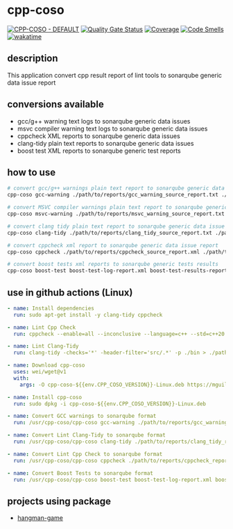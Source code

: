 # cpp-coso

[![CPP-COSO - DEFAULT](https://github.com/MGuillaumeF/cpp-coso/actions/workflows/default.yml/badge.svg?branch=main)](https://github.com/MGuillaumeF/cpp-coso/actions/workflows/default.yml)
[![Quality Gate Status](https://sonarcloud.io/api/project_badges/measure?project=MGuillaumeF_cpp-coso&metric=alert_status)](https://sonarcloud.io/summary/new_code?id=MGuillaumeF_cpp-coso)
[![Coverage](https://sonarcloud.io/api/project_badges/measure?project=MGuillaumeF_cpp-coso&metric=coverage)](https://sonarcloud.io/summary/new_code?id=MGuillaumeF_cpp-coso)
[![Code Smells](https://sonarcloud.io/api/project_badges/measure?project=MGuillaumeF_cpp-coso&metric=code_smells)](https://sonarcloud.io/summary/new_code?id=MGuillaumeF_cpp-coso)
[![wakatime](https://wakatime.com/badge/user/9f76e922-98e1-4ef0-b832-f1f6bb21d4c3/project/72ac7efd-84ae-45f5-9050-06aaae1d7d62.svg)](https://wakatime.com/badge/user/9f76e922-98e1-4ef0-b832-f1f6bb21d4c3/project/72ac7efd-84ae-45f5-9050-06aaae1d7d62)

## description

This application convert cpp result report of lint tools to sonarqube generic data issue report

## conversions available

- gcc/g++ warning text logs to sonarqube generic data issues
- msvc compiler warning text logs to sonarqube generic data issues
- cppcheck XML reports to sonarqube generic data issues
- clang-tidy plain text reports to sonarqube generic data issues
- boost test XML reports to sonarqube generic test reports

## how to use

```sh
# convert gcc/g++ warnings plain text report to sonarqube generic data issue report
cpp-coso gcc-warning ./path/to/reports/gcc_warning_source_report.txt ./path/to/reports/gcc-warning-sonarqube-report.json

# convert MSVC compiler warnings plain text report to sonarqube generic data issue report
cpp-coso msvc-warning ./path/to/reports/msvc_warning_source_report.txt ./path/to/reports/msvc-warning-sonarqube-report.json

# convert clang tidy plain text report to sonarqube generic data issue report
cpp-coso clang-tidy ./path/to/reports/clang_tidy_source_report.txt ./path/to/reports/clang-tidy-sonarqube-report.json

# convert cppcheck xml report to sonarqube generic data issue report
cpp-coso cppcheck ./path/to/reports/cppcheck_source_report.xml ./path/to/reports/cppcheck-sonarqube-report.json

# convert boost tests xml reports to sonarqube generic tests results
cpp-coso boost-test boost-test-log-report.xml boost-test-results-report.xml boost-test-sonarqube-report.json
```

## use in github actions (Linux)

```yaml
- name: Install dependencies
  run: sudo apt-get install -y clang-tidy cppcheck

- name: Lint Cpp Check
  run: cppcheck --enable=all --inconclusive --language=c++ --std=c++20 --xml --output-file=./path/to/reports/cppcheck_report.xml ./root/to/project

- name: Lint Clang-Tidy
  run: clang-tidy -checks='*' -header-filter='src/.*' -p ./bin > ./path/to/reports/clang_tidy_report.txt

- name: Download cpp-coso
  uses: wei/wget@v1
  with:
    args: -O cpp-coso-${{env.CPP_COSO_VERSION}}-Linux.deb https://mguillaumef.github.io/cpp-coso/delivery/${{env.CPP_COSO_VERSION}}/cpp-coso-${{env.CPP_COSO_VERSION}}-Linux.deb

- name: Install cpp-coso
  run: sudo dpkg -i cpp-coso-${{env.CPP_COSO_VERSION}}-Linux.deb

- name: Convert GCC warnings to sonarqube format
  run: /usr/cpp-coso/cpp-coso gcc-warning ./path/to/reports/gcc_warning_report.txt ./path/to/reports/gcc-warning-sonarqube-report.json

- name: Convert Lint Clang-Tidy to sonarqube format
  run: /usr/cpp-coso/cpp-coso clang-tidy ./path/to/reports/clang_tidy_report.txt ./path/to/reports/clang-tidy-sonarqube-report.json

- name: Convert Lint Cpp Check to sonarqube format
  run: /usr/cpp-coso/cpp-coso cppcheck ./path/to/reports/cppcheck_report.xml ./path/to/reports/cppcheck-sonarqube-report.json

- name: Convert Boost Tests to sonarqube format
  run: /usr/cpp-coso/cpp-coso boost-test boost-test-log-report.xml boost-test-results-report.xml boost-test-sonarqube-report.json
```

## projects using package

- [hangman-game](https://github.com/MGuillaumeF/hangman-game)
